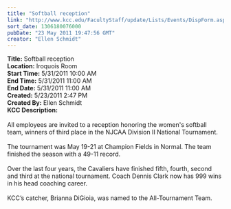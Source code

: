 ```yaml
---
title: "Softball reception"
link: "http://www.kcc.edu/FacultyStaff/update/Lists/Events/DispForm.aspx?ID=87"
sort_date: 1306180076000
pubDate: "23 May 2011 19:47:56 GMT"
creator: "Ellen Schmidt"
---
```


<div><b>Title:</b> Softball reception</div>
<div><b>Location:</b> Iroquois Room</div>
<div><b>Start Time:</b> 5/31/2011 10:00 AM</div>
<div><b>End Time:</b> 5/31/2011 11:00 AM</div>
<div><b>End Date:</b> 5/31/2011 11:00 AM</div>
<div><b>Created:</b> 5/23/2011 2:47 PM</div>
<div><b>Created By:</b> Ellen Schmidt</div>
<div><b>KCC Description:</b> <div class=ExternalClassA99DF0D0A7474649A667B9E535DDCD24><div> </div>
<div>All employees are invited to a reception honoring the women's softball team, winners of third place in the NJCAA Division II National Tournament.</div>
<div> </div>
<div>The tournament was May 19-21 at Champion Fields in Normal. The team finished the season with a 49-11 record.</div>
<div> </div>
<div>Over the last four years, the Cavaliers have finished fifth, fourth, second and third at the national tournament. Coach Dennis Clark now has 999 wins in his head coaching career. </div>
<div> </div>
<div>KCC’s catcher, Brianna DiGioia, was named to the All-Tournament Team.<br></div></div></div>
